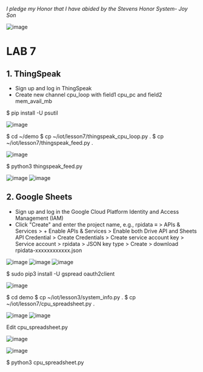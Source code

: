  *I pledge my Honor that I have abided by the Stevens Honor System- Joy Son*

![image](https://user-images.githubusercontent.com/98338109/235005740-2f2de4c3-e717-4b64-aa6b-4774d6d887a8.png)

# LAB 7

## 1. ThingSpeak
- Sign up and log in ThingSpeak
- Create new channel cpu_loop with field1 cpu_pc and field2 mem_avail_mb

$ pip install -U psutil

![image](https://user-images.githubusercontent.com/98338109/235006691-6bfa9429-4b3e-4327-a456-836733ec664f.png)

$ cd ~/demo
$ cp ~/iot/lesson7/thingspeak_cpu_loop.py .
$ cp ~/iot/lesson7/thingspeak_feed.py .

![image](https://user-images.githubusercontent.com/98338109/235006790-0ec338b0-690f-46e5-a52d-b031206f9b88.png)

$ python3 thingspeak_feed.py

![image](https://user-images.githubusercontent.com/98338109/235008640-b0fb8dc8-77f3-4a92-b793-4a112e8f2819.png)
![image](https://user-images.githubusercontent.com/98338109/235010846-f2ffd1af-b982-4248-a761-23ea7f524fb1.png)


## 2. Google Sheets
- Sign up and log in the Google Cloud Platform Identity and Access Management (IAM)
- Click "Create" and enter the project name, e.g., rpidata
    ≡ > APIs & Services > + Enable APIs & Services > Enable both Drive API and Sheets API
    Credential > Create Credentials > Create service account key > Service account > rpidata > JSON key type > Create > download rpidata-xxxxxxxxxxxx.json

![image](https://user-images.githubusercontent.com/98338109/235013191-a9bd89f7-2261-4302-b461-501ee5ccc508.png)
![image](https://user-images.githubusercontent.com/98338109/235013136-3f131498-d332-47fc-b1d1-ec6c931d7b75.png)
![image](https://user-images.githubusercontent.com/98338109/235539816-5412d729-f279-4ba3-9c8e-e370cfe7051b.png)

$ sudo pip3 install -U gspread oauth2client

![image](https://user-images.githubusercontent.com/98338109/235015583-2ef8d394-cfbd-4efe-9158-b968605b2f98.png)

$ cd demo
$ cp ~/iot/lesson3/system_info.py .
$ cp ~/iot/lesson7/cpu_spreadsheet.py .

![image](https://user-images.githubusercontent.com/98338109/235015663-6b1cf959-3eff-4786-8564-bf1cf153ec0b.png)
![image](https://user-images.githubusercontent.com/98338109/235059404-1825630e-2291-4c85-a636-bf54bd2c7fbb.png)

Edit cpu_spreadsheet.py

![image](https://user-images.githubusercontent.com/98338109/235540289-8170454b-52d6-4240-bc60-bd237e82283e.png)

![image](https://user-images.githubusercontent.com/98338109/235059220-52996f5f-a09f-46bc-986b-0a7e32c3d238.png)

$ python3 cpu_spreadsheet.py
